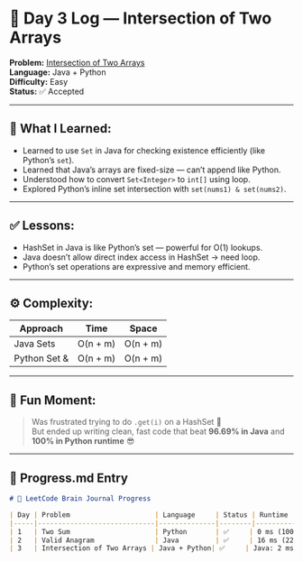 # 📅 Day 3 Log — Intersection of Two Arrays

**Problem:** [Intersection of Two Arrays](https://leetcode.com/problems/intersection-of-two-arrays/)  
**Language:** Java + Python  
**Difficulty:** Easy  
**Status:** ✅ Accepted  

---

## 🧠 What I Learned:
- Learned to use `Set` in Java for checking existence efficiently (like Python’s `set`).
- Learned that Java’s arrays are fixed-size — can’t append like Python.
- Understood how to convert `Set<Integer>` to `int[]` using loop.
- Explored Python’s inline set intersection with `set(nums1) & set(nums2)`.

---

## ✅ Lessons:
- HashSet in Java is like Python’s set — powerful for O(1) lookups.
- Java doesn’t allow direct index access in HashSet → need loop.
- Python’s set operations are expressive and memory efficient.

---

## ⚙️ Complexity:
| Approach     | Time       | Space      |
|--------------|------------|------------|
| Java Sets    | O(n + m)   | O(n + m)   |
| Python Set & | O(n + m)   | O(n + m)   |

---

## 💬 Fun Moment:
> Was frustrated trying to do `.get(i)` on a HashSet 😤  
> But ended up writing clean, fast code that beat **96.69% in Java** and **100% in Python runtime** 😎

---

## 🔁 Progress.md Entry

```md
# 🚀 LeetCode Brain Journal Progress

| Day | Problem                     | Language     | Status | Runtime        | Notes                                      |
|-----|-----------------------------|--------------|--------|----------------|--------------------------------------------|
| 1   | Two Sum                     | Python       | ✅     | 0 ms (100%)    | Learned hashmap trick                      |
| 2   | Valid Anagram               | Java         | ✅     | 16 ms (22%)    | Improved with character count map          |
| 3   | Intersection of Two Arrays | Java + Python| ✅     | Java: 2 ms (96%) / Python: 0 ms (100%) | Learned set intersection tricks            |
